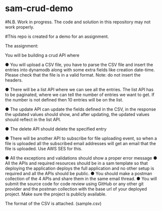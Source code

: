 # sam-crud-demo

#N.B. Work in progress. The code and solution in this repository may not work properly.

#This repo is created for a demo for an assignment.

The assignment:

You will be building a crud API where

●	You will upload a CSV file, you have to parse the CSV file and insert the entries into dynamodb along with some extra fields like creation date-time. Please check that the file is in a valid format.  Note: do not insert the headers.

●	There will be a list API where we can see all the entries. The list API has to be paginated, where we can tell the number of entries we want to get. If the number is not defined then 10 entries will be on the list.


●	The update API can update the fields defined in the CSV, in the response the updated values should show, and after updating, the updated values should reflect in the list API.

●	The delete API should delete the specified entry

●	There will be another API to subscribe for file uploading event, so when a file is uploaded all the subscribed email addresses will get an email that the file is uploaded. Use AWS SES for this. 


●	All the exceptions and validations should show a proper error message
●	All the APIs and required resources should be in a sam template so that deploying the application deploys the full application and no other setup is required and all the APIs should be public.
●	You should make a postman collection of the 4 APIs and share them in the same email thread.
●	You will submit the source code for code review using GitHub or any other git provider and the postman collection with the base url of your deployed project. Make sure the project is publicly available.

The format of the CSV is attached. (sample.csv)





